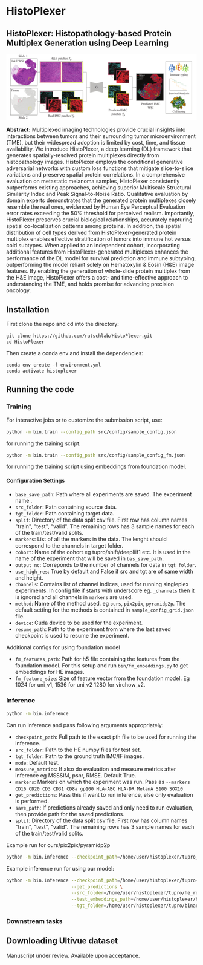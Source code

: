 # HistoPlexer 

## HistoPlexer: Histopathology-based Protein Multiplex Generation using Deep Learning

![HistoPlexer Overview](docs/overview.png)

**Abstract:** Multiplexed imaging technologies provide crucial insights into interactions between tumors and their surrounding tumor microenvironment (TME), but their widespread adoption is limited by cost, time, and tissue availability. We introduce HistoPlexer, a deep learning (DL) framework that generates spatially-resolved protein multiplexes directly from histopathology images. HistoPlexer employs the conditional generative adversarial networks with custom loss functions that mitigate slice-to-slice variations and preserve spatial protein correlations. In a comprehensive evaluation on metastatic melanoma samples, HistoPlexer consistently outperforms existing approaches, achieving superior Multiscale Structural Similarity Index and Peak Signal-to-Noise Ratio. Qualitative evaluation by domain experts demonstrates that the generated protein multiplexes closely resemble the real ones, evidenced by Human Eye Perceptual Evaluation error rates exceeding the 50\% threshold for perceived realism. Importantly, HistoPlexer preserves crucial biological relationships, accurately capturing spatial co-localization patterns among proteins. In addition, the spatial distribution of cell types derived from HistoPlexer-generated protein multiplex enables effective stratification of tumors into immune hot versus cold subtypes. When applied to an independent cohort, incorporating additional features from HistoPlexer-generated multiplexes enhances the performance of the DL model for survival prediction and immune subtyping, outperforming the model reliant solely on Hematoxylin & Eosin (H&E) image features. By enabling the generation of whole-slide protein multiplex from the H&E image, HistoPlexer offers a cost- and time-effective approach to understanding the TME, and holds promise for advancing precision oncology.

## Installation
First clone the repo and cd into the directory:
```shell
git clone https://github.com/ratschlab/HistoPlexer.git
cd HistoPlexer
```
Then create a conda env and install the dependencies:
```shell
conda env create -f environment.yml
conda activate histoplexer
```
## Running the code 
### Training 
For interactive jobs or to customize the submission script, use:

```bash
python -m bin.train --config_path src/config/sample_config.json

```
for running the training script.


```bash
python -m bin.train --config_path src/config/sample_config_fm.json

```
for running the training script using embeddings from foundation model. 


#### Configuration Settings

- `base_save_path`: Path where all experiments are saved. The experiment name .
- `src_folder`: Path containing source data.
- `tgt_folder`: Path containing target data.
- `split`: Directory of the data split csv file. First row has column names "train", "test", "valid". The remaining rows has 3 sample names for each of the train/test/valid splits.
- `markers`: List of all the markers in the data. The lenght should correspond to the channels in target folder. 
- `cohort`: Name of the cohort eg tupro/shift/deepliif1 etc. It is used in the name of the experiment that will be saved in `bas_save_path`. 
- `output_nc`: Correponds to the number of channels for data in `tgt_folder`. 
- `use_high_res`: True by default and False if src and tgt are of same width and height. 
- `channels`: Contains list of channel indices, used for running singleplex experiments. In config file if starts with underscore eg. `_channels` then it is ignored and all channels in `markers` are used. 
- `method`: Name of the method used. eg `ours`, `pix2pix`, `pyramidp2p`. The default setting for the methods is contained in `sample_config_grid.json` file.
- `device`: Cuda device to be used for the experiment. 
- `resume_path`: Path to the experiment from where the last saved checkpoint is used to resume the experiment. 


Additional configs for using foundation model
- `fm_features_path`: Path for h5 file containing the features from the foundation model. For this setup and run `bin/fm_embeddings.py` to get embeddings for HE images.  
- `fm_feature_size`: Size of feature vector from the foundation model. Eg 1024 for uni_v1, 1536 for uni_v2 1280 for virchow_v2.

### Inference 
```bash
python -m bin.inference
```
Can run inference 
and pass following arguments appropriately: 
- `checkpoint_path`: Full path to the exact pth file to be used for running the inference. 
- `src_folder`: Path to the HE numpy files for test set. 
- `tgt_folder`: Path to the ground truth IMC/IF images. 
- `mode`: Default test. 
- `measure_metrics`: If also do evaluation and measure metrics after inference eg MSSSIM, psnr, RMSE. Default True. 
- `markers`: Markers on which the experiment was run. Pass as `--markers CD16 CD20 CD3 CD31 CD8a gp100 HLA-ABC HLA-DR MelanA S100 SOX10`
- `get_predictions`: Pass this if want to run inference, else only evaluation is performed.  
- `save_path`: If predictions already saved and only need to run evaluation, then provide path for the saved predictions. 
- `split`: Directory of the data split csv file. First row has column names "train", "test", "valid". The remaining rows has 3 sample names for each of the train/test/valid splits.

Example run for ours/pix2pix/pyramidp2p
```bash
python -m bin.inference --checkpoint_path=/home/user/histoplexer/tupro_ours_channels-all_seed-0/checkpoint-step_500000.pt --get_predictions
```

Example inference run for using our model: 
```bash
python -m bin.inference --checkpoint_path=/home/user/histoplexer/tupro-patches_ours_channels-all_seed-0/checkpoint-step_300000.pt \
                        --get_predictions \
                        --src_folder=/home/user/histoplexer/tupro/he_rois_test/binary_he_rois_test \
                        --test_embeddings_path=/home/user/histoplexer/he_rois_test/embeddings-uni_v1.h5 \
                        --tgt_folder=/home/user/histoplexer/tupro/binary_imc_processed_11x                        
```

### Downstream tasks 

<!-- Details about our model architecture and implementation can be found in our [preprint](). If you use this code, please consider citing our work: -->


## Downloading Ultivue dataset 
Manuscript under review. Available upon acceptance.
